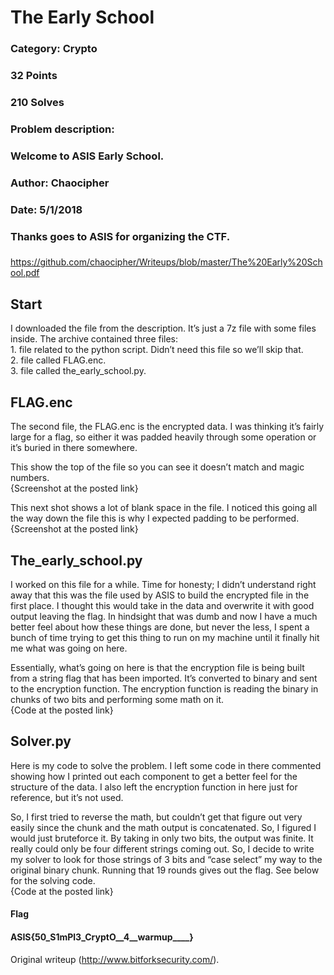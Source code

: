 # The Early School  
### Category: Crypto  
### 32 Points  
### 210 Solves  
### Problem description:  
### Welcome to ASIS Early School.  
### Author: Chaocipher  
### Date: 5/1/2018  
### Thanks goes to ASIS for organizing the CTF.  
###
https://github.com/chaocipher/Writeups/blob/master/The%20Early%20School.pdf

## Start  
I downloaded the file from the description. It’s just a 7z file with some
files inside. The archive contained three files:  
	1. file related to the python script. Didn’t need this file so we’ll skip that.  
	2.  file called FLAG.enc.  
	3.  file called the_early_school.py.

## FLAG.enc  
The second file, the FLAG.enc is the encrypted data. I was thinking it’s
fairly large for a flag, so either it was padded heavily through some
operation or it’s buried in there somewhere.

This show the top of the file so you can see it doesn’t match and magic
numbers.  
{Screenshot at the posted link}

This next shot shows a lot of blank space in the file. I noticed this going
all the way down the file this is why I expected padding to be performed.  
{Screenshot at the posted link}

## The_early_school.py  
I worked on this file for a while. Time for honesty; I didn’t understand right
away that this was the file used by ASIS to build the encrypted file in the
first place. I thought this would take in the data and overwrite it with good
output leaving the flag. In hindsight that was dumb and now I have a much
better feel about how these things are done, but never the less, I spent a
bunch of time trying to get this thing to run on my machine until it finally
hit me what was going on here.

Essentially, what’s going on here is that the encryption file is being built
from a string flag that has been imported. It’s converted to binary and sent
to the encryption function. The encryption function is reading the binary in
chunks of two bits and performing some math on it.  
{Code at the posted link}

## Solver.py  
Here is my code to solve the problem. I left some code in there commented
showing how I printed out each component to get a better feel for the
structure of the data. I also left the encryption function in here just for
reference, but it’s not used.

So, I first tried to reverse the math, but couldn’t get that figure out very
easily since the chunk and the math output is concatenated. So, I figured I
would just bruteforce it. By taking in only two bits, the output was finite.
It really could only be four different strings coming out. So, I decide to
write my solver to look for those strings of 3 bits and “case select” my way
to the original binary chunk. Running that 19 rounds gives out the flag. See
below for the solving code.  
{Code at the posted link}  
#### Flag  
#### ASIS{50_S1mPl3_CryptO__4__warmup____}

Original writeup (http://www.bitforksecurity.com/).